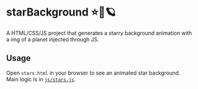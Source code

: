 # starBackground ⭐🌟🪐

A HTML/CSS/JS project that generates a starry background animation with a img of a planet injected through JS.

## Usage

Open `stars.html` in your browser to see an animated star background.  
Main logic is in [`js/stars.js`](js/stars.js).
